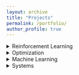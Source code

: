 ```yaml
---
layout: archive
title: "Projects"
permalink: /portfolio/
author_profile: true
---
```


<details>
  <summary>Reinforcement Learning</summary>
  
  <p>


  ### Smoother Imitation with Lipschitz Costs
  * With Akshat Dave, Balaraman Ravindran
  * Accepted for Poster Presentation at NIPS DRL Symposium 2017.
  * Generative Adversarial Imitation Learning (GAIL) presents a specific approach to the
    task of imitating an expert by jointly modelling the environment’s reinforcement signal
    and the imitating agent’s policy. GAIL provides state-of-the-art results in imitating
    complex behaviours in large, high dimensional environments. However, the algorithm
    often suffers from instability during the training and high variance in the returns and
    the trajectories. In this work, we propose a GAIL-like framework for learning smoother
    imitation and achieving consistently meaningful learning gradients. The learned policyachieves better performance than          the existing methods in terms of closeness to the expert trajectories and the value of the true returns. We propose metrics     to evaluate for the better imitation of the expert and the smoothness of the learned policies. We
empirically evaluate the algorithm on simulated continuous control tasks from MuJoCo.


-----------------------------------------------------------------------------------

### On the Analysis of Lipschitz Smoothness of Costs for Learning Smooth Policies

-----------------------------------------------------------------------------------

### Variance Reduction in Policy Gradients through Smooth Costs  

-----------------------------------------------------------------------------------

### Learning Domain-Invariant Policies in RL

</p>

</details>


<details><summary>Optimization</summary>
  
### Analyzing and Quantifying Missing Modes in GANs

* With Rahul Vallivel, Mitesh Khapra, Balaraman Ravindran
* In this work, we analyse various issues with the Generative Adversarial Network (GAN)
  architecture, training, the loss function and the training algorithm. We run an
  exploratory set of experiments on mixture of Gaussians, MNIST and CelebA to
  understand what goes wrong and why. We concentrate specifically on the problem of
  missing modes in generative densities modelled by GANs. We observe that a difference
  in loss function of GANs leads to
  * Different learning rates that need to be used for model training
  * Difference in the amount of true distribution that can be recovered.
  * We also run experiments to measure input covariate shift in GANs, using gradient
    of the discriminator with respect to the inputs to quantify the same.

### Localization of Cellular Networks 


### Spectrum Cartography using Wireless Cellular Data


### James-Stein Estimator
Studied JS-Estimator to perform biased estimation for orthogonal frequency division
multiplexing in the Wireless Communications course.

### Report on 'Constrained convex minimization via model based excessive gap'
As a part of Term Paper Presentation in the course on Algorithms for Convex Optimization,
reviewed paper on ”Constrained convex minimization via model-based excessive gap (NIPS
2014)”

### Natural Gradient Descent for Neural Networks
</details>


<details><summary>Machine Learning</summary>

### Multi-class classification of 100 class data 
  
This project was done as a part of course on Introduction to Machine Learning. The train data
provided corresponded to a 100 class classification problem. We had to perform the
classification task resulting in the best mean F1-measure for the 100 classes.

</details>


<details><summary>Systems</summary>
  
### Automatic Vehicle Speed Reduction using GPS


### RFID based Localization 


### Wireless Energy Meter Module Development 


### WiFi Channel Modelling 


</details>
